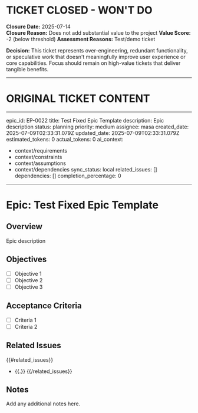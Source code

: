 # TICKET CLOSED - WON'T DO

**Closure Date:** 2025-07-14  
**Closure Reason:** Does not add substantial value to the project
**Value Score:** -2 (below threshold)
**Assessment Reasons:** Test/demo ticket

**Decision:** This ticket represents over-engineering, redundant functionality, or speculative work that doesn't meaningfully improve user experience or core capabilities. Focus should remain on high-value tickets that deliver tangible benefits.

---

# ORIGINAL TICKET CONTENT

---
epic_id: EP-0022
title: Test Fixed Epic Template
description: Epic description
status: planning
priority: medium
assignee: masa
created_date: 2025-07-09T02:33:31.079Z
updated_date: 2025-07-09T02:33:31.079Z
estimated_tokens: 0
actual_tokens: 0
ai_context:
  - context/requirements
  - context/constraints
  - context/assumptions
  - context/dependencies
sync_status: local
related_issues: []
dependencies: []
completion_percentage: 0
---

# Epic: Test Fixed Epic Template

## Overview
Epic description

## Objectives
- [ ] Objective 1
- [ ] Objective 2
- [ ] Objective 3

## Acceptance Criteria
- [ ] Criteria 1
- [ ] Criteria 2

## Related Issues
{{#related_issues}}
- {{.}}
{{/related_issues}}

## Notes
Add any additional notes here.
